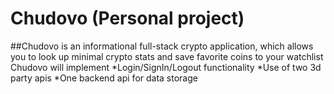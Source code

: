 # Chudovo (Personal project)
##Chudovo is an informational full-stack crypto application, which allows you to look up minimal crypto stats and save favorite coins to your watchlist
Chudovo will implement
*Login/SignIn/Logout functionality
*Use of two 3d party apis
*One backend api for data storage

